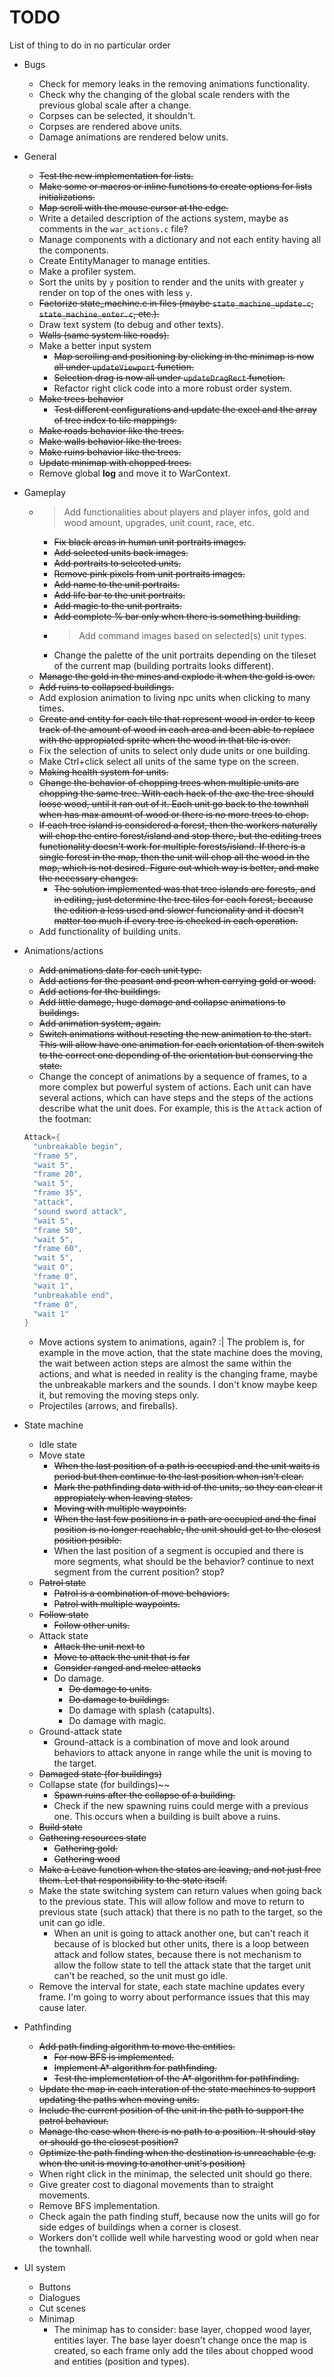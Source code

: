 # TODO

List of thing to do in no particular order

* Bugs
  * Check for memory leaks in the removing animations functionality.
  * Check why the changing of the global scale renders with the previous global scale after a change.
  * Corpses can be selected, it shouldn't.
  * Corpses are rendered above units.
  * Damage animations are rendered below units.

* General
  * ~~Test the new implementation for lists.~~
  * ~~Make some or macros or inline functions to create options for lists initializations.~~
  * ~~Map scroll with the mouse cursor at the edge.~~
  * Write a detailed description of the actions system, maybe as comments in the `war_actions.c` file?
  * Manage components with a dictionary and not each entity having all the components.
  * Create EntityManager to manage entities.
  * Make a profiler system.
  * Sort the units by `y` position to render and the units with greater `y` render on top of the ones with less `y`.
  * ~~Factorize state_machine.c in files (maybe `state_machine_update.c`, `state_machine_enter.c`, etc.).~~
  * Draw text system (to debug and other texts).
  * ~~Walls (same system like roads).~~
  * Make a better input system
    * ~~Map scrolling and positioning by clicking in the minimap is now all under `updateViewport` function.~~
    * ~~Selection drag is now all under `updateDragRect` function.~~
    * Refactor right click code into a more robust order system.
  * ~~Make trees behavior~~
    * ~~Test different configurations and update the excel and the array of tree index to tile mappings.~~
  * ~~Make roads behavior like the trees.~~
  * ~~Make walls behavior like the trees.~~
  * ~~Make ruins behavior like the trees.~~
  * ~~Update minimap with chopped trees.~~
  * Remove global __log__ and move it to WarContext.

* Gameplay
  * > Add functionalities about players and player infos, gold and wood amount, upgrades, unit count, race, etc.
    * ~~Fix black areas in human unit portraits images.~~
    * ~~Add selected units back images.~~
    * ~~Add portraits to selected units.~~
    * ~~Remove pink pixels from unit portraits images.~~
    * ~~Add name to the unit portraits.~~
    * ~~Add life bar to the unit portraits.~~
    * ~~Add magic to the unit portraits.~~
    * ~~Add complete % bar only when there is something building.~~
    * > Add command images based on selected(s) unit types.
    * Change the palette of the unit portraits depending on the tileset of the current map (building portraits looks different).
  * ~~Manage the gold in the mines and explode it when the gold is over.~~
  * ~~Add ruins to collapsed buildings.~~
  * Add explosion animation to living npc units when clicking to many times.
  * ~~Create and entity for each tile that represent wood in order to keep track of the amount of wood in each area and been able to replace with the appropiated sprite when the wood in that tile is over.~~
  * Fix the selection of units to select only dude units or one building.
  * Make Ctrl+click select all units of the same type on the screen.
  * ~~Making health system for units.~~
  * ~~Change the behavior of chopping trees when multiple units are chopping the same tree. With each hack of the axe the tree should loose wood, until it ran out of it. Each unit go back to the townhall when has max amount of wood or there is no more trees to chop.~~
  * ~~If each tree island is considered a forest, then the workers naturally will chop the entire forest/island and stop there, but the editing trees functionality doesn't work for multiple forests/island. If there is a single forest in the map, then the unit will chop all the wood in the map, which is not desired. Figure out which way is better, and make the necessary changes.~~
    * ~~The solution implemented was that tree islands are forests, and in editing, just determine the tree tiles for each forest, because the edition a less used and slower funcionality and it doesn't matter too much if every tree is checked in each operation.~~
  * Add functionality of building units.

* Animations/actions
  * ~~Add animations data for each unit type.~~
  * ~~Add actions for the peasant and peon when carrying gold or wood.~~
  * ~~Add actions for the buildings.~~
  * ~~Add little damage, huge damage and collapse animations to buildings.~~
  * ~~Add animation system, again.~~
  * ~~Switch animations without reseting the new animation to the start. This will allow have one animation for each orientation of then switch to the correct one depending of the orientation but conserving the state.~~
  * Change the concept of animations by a sequence of frames, to a more complex but powerful system of actions. Each unit can have several actions, which can have steps and the steps of the actions describe what the unit does. For example, this is the `Attack` action of the footman:

  ```c
  Attack={
    "unbreakable begin",
    "frame 5",
    "wait 5",
    "frame 20",
    "wait 5",
    "frame 35",
    "attack",
    "sound sword attack",
    "wait 5",
    "frame 50",
    "wait 5",
    "frame 60",
    "wait 5",
    "wait 0",
    "frame 0",
    "wait 1",
    "unbreakable end",
    "frame 0",
    "wait 1" 
  }
  ```

  * Move actions system to animations, again? :| 
    The problem is, for example in the move action, that the state machine does the moving, the wait between action steps are almost the same within the actions, and what is needed in reality is the changing frame, maybe the unbreakable markers and the sounds. I don't know maybe keep it, but removing the moving steps only.
  * Projectiles (arrows, and fireballs).

* State machine
  * Idle state
  * Move state
    * ~~When the last position of a path is occupied and the unit waits is period but then continue to the last position when isn't clear.~~
    * ~~Mark the pathfinding data with id of the units, so they can clear it appropiately when leaving states.~~
    * ~~Moving with multiple waypoints.~~
    * ~~When the last few positions in a path are occupied and the final position is no longer reachable, the unit should get to the closest position posible.~~
    * When the last position of a segment is occupied and there is more segments, what should be the behavior? continue to next segment from the current position? stop?
  * ~~Patrol state~~
    * ~~Patrol is a combination of move behaviors.~~
    * ~~Patrol with multiple waypoints.~~
  * ~~Follow state~~
    * ~~Follow other units.~~
  * Attack state
    * ~~Attack the unit next to~~
    * ~~Move to attack the unit that is far~~
    * ~~Consider ranged and melee attacks~~
    * Do damage.
      * ~~Do damage to units.~~
      * ~~Do damage to buildings.~~
      * Do damage with splash (catapults).
      * Do damage with magic.
  * Ground-attack state
    * Ground-attack is a combination of move and look around behaviors to attack anyone in range while the unit is moving to the target.
  * ~~Damaged state (for buildings)~~
  * Collapse state (for buildings)~~
    * ~~Spawn ruins after the collapse of a building.~~
    * Check if the new spawning ruins could merge with a previous one. This occurs when a building is built above a ruins.
  * ~~Build state~~
  * ~~Gathering resources state~~
    * ~~Gathering gold.~~
    * ~~Gathering wood~~
  * ~~Make a Leave function when the states are leaving, and not just free them. Let that responsibility to the state itself.~~
  * Make the state switching system can return values when going back to the previous state. This will allow follow and move to return to previous state (such attack) that there is no path to the target, so the unit can go idle.
    * When an unit is going to attack another one, but can't reach it because of is blocked but other units, there is a loop between attack and follow states, because there is not mechanism to allow the follow state to tell the attack state that the target unit can't be reached, so the unit must go idle.
  * Remove the interval for state, each state machine updates every frame. I'm going to worry about performance issues that this may cause later.

* Pathfinding
  * ~~Add path finding algorithm to move the entities.~~
    * ~~For now BFS is implemented.~~
    * ~~Implement A* algorithm for pathfinding.~~
    * ~~Test the implementation of the A* algorithm for pathfinding.~~
  * ~~Update the map in each interation of the state machines to support updating the paths when moving units.~~
  * ~~Include the current position of the unit in the path to support the patrol behaviour.~~
  * ~~Manage the case when there is no path to a position. It should stay or should go the closest position?~~
  * ~~Optimize the path finding when the destination is unreachable (e.g. when the unit is moving to another unit's position)~~
  * When right click in the minimap, the selected unit should go there.
  * Give greater cost to diagonal movements than to straight movements.
  * Remove BFS implementation.
  * Check again the path finding stuff, because now the units will go for side edges of buildings when a corner is closest.
  * Workers don't collide well while harvesting wood or gold when near the townhall.

* UI system
  * Buttons
  * Dialogues
  * Cut scenes
  * Minimap
    * The minimap has to consider: base layer, chopped wood layer, entities layer. The base layer doesn't change once the map is created, so each frame only add the tiles about chopped wood and entities (position and types).
